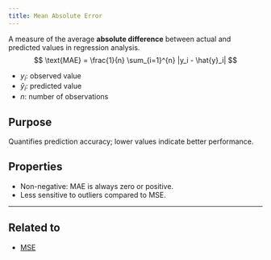 ```yaml
---
title: Mean Absolute Error
---
```


A measure of the average **absolute difference** between actual and predicted values in regression analysis.
$$
\text{MAE} = \frac{1}{n} \sum_{i=1}^{n} |y_i - \hat{y}_i|
$$
-  ${y_i}$: observed value
-  ${\hat{y}_i}$: predicted value
-  ${n}$: number of observations

## Purpose
Quantifies prediction accuracy; lower values indicate better performance.

## Properties
-  Non-negative: MAE is always zero or positive.
-  Less sensitive to outliers compared to MSE.
---
## Related to
- [MSE](/machine-learning-foundations/mean-squared-error)